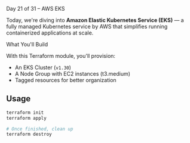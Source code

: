 Day 21 of 31 – AWS EKS 



Today, we're diving into **Amazon Elastic Kubernetes Service (EKS)** — a fully managed Kubernetes service by AWS that simplifies running containerized applications at scale.

What You'll Build

With this Terraform module, you'll provision:

-  An EKS Cluster (`v1.30`)
-  A Node Group with EC2 instances (t3.medium)
-  Tagged resources for better organization

## Usage

```bash
terraform init
terraform apply

# Once finished, clean up
terraform destroy
```
